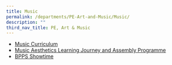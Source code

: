 ```yaml
---
title: Music
permalink: /departments/PE-Art-and-Music/Music/
description: ""
third_nav_title: PE, Art & Music
---
```

*   [Music Curriculum](/music/music-curriculum)
*   [Music Aesthetics Learning Journey and Assembly Programme](/music/music-aesthetics-learning-journey-and-assembly-programme)
*   [BPPS Showtime](/music/bpps-showtime)